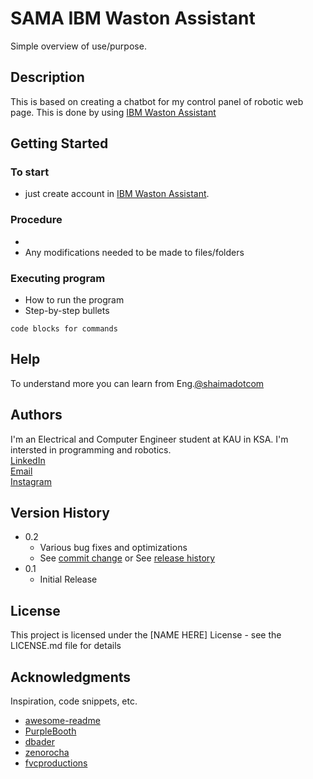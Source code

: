 # SAMA IBM Waston Assistant

Simple overview of use/purpose.

## Description

This is based on creating a chatbot for my control panel of robotic web page. This is done by using [IBM Waston Assistant](https://www.ibm.com/sa-en/cloud/watson-assistant)

## Getting Started

### To start

* just create account in [IBM Waston Assistant](https://www.ibm.com/sa-en/cloud/watson-assistant).


### Procedure

* 
* Any modifications needed to be made to files/folders

### Executing program

* How to run the program
* Step-by-step bullets
```
code blocks for commands
```

## Help

To understand more you can learn from Eng.[@shaimadotcom](https://github.com/shaimadotcom)


## Authors



I'm an Electrical and Computer Engineer student at KAU in KSA. I'm intersted in programming and robotics.</br>
[LinkedIn](https://www.linkedin.com/in/asma-sarouji-265484149/)</br>
[Email](mailto:asma-sarouji@hotmail.com)</br>
[Instagram](https://www.instagram.com/samaabdullah98/)</br>




## Version History

* 0.2
    * Various bug fixes and optimizations
    * See [commit change]() or See [release history]()
* 0.1
    * Initial Release

## License

This project is licensed under the [NAME HERE] License - see the LICENSE.md file for details

## Acknowledgments

Inspiration, code snippets, etc.
* [awesome-readme](https://github.com/matiassingers/awesome-readme)
* [PurpleBooth](https://gist.github.com/PurpleBooth/109311bb0361f32d87a2)
* [dbader](https://github.com/dbader/readme-template)
* [zenorocha](https://gist.github.com/zenorocha/4526327)
* [fvcproductions](https://gist.github.com/fvcproductions/1bfc2d4aecb01a834b46)
 
